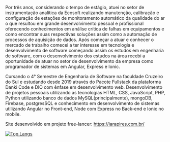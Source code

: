 Por três anos, considerando o tempo de estágio, atuei no setor de instrumentação analítica da Ecosoft realizando manutenção, calibração e configuração de estações de monitoramento automático da qualidade do ar o que resultou em grande desenvolvimento pessoal e profissional oferecendo conhecimentos em análise crítica de falhas em equipamentos e como encontrar suas respectivas soluções assim como a automação de processos de aquisição de dados. Após começar a atuar e conhecer o mercado de trabalho comecei a ter interesse em tecnologia e desenvolvimento de software começando assim os estudos em engenharia de software, com o desenvolvimento dos estudos na área recebi a oportunidade de atuar no setor de desenvolvimento da empresa como programador de sistemas em Angular, Express e Ionic.

Cursando o 4° Semestre de Engenharia de Software na faculdade Cruzeiro do Sul e estudando desde 2019 através do Pacote Fullstack da plataforma Danki Code e DIO com ênfase em desenvolvimento web. Desenvolvimento de projetos pessoais utilizando as tecnologias HTML, CSS, JavaScript, PHP, Python utilizando banco de dados MySQL(principalmente), mongoDB, Firebase, postgresSQL e conhecimento em desenvolvimento de sistemas utilizando Angular no Front-end, Node com Express no Back-end e Ionic no mobile.

Site desenvolvido em projeto free-lancer: https://iarapires.com.br/

[![Top Langs](https://github-readme-stats.vercel.app/api/top-langs/?username=William-Lomar&layout=compact)](https://github.com/anuraghazra/github-readme-stats)

<!---
William-Lomar/William-Lomar is a ✨ special ✨ repository because its `README.md` (this file) appears on your GitHub profile.
You can click the Preview link to take a look at your changes.
--->
